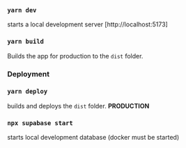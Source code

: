 ### `yarn dev`

starts a local development server [http://localhost:5173]

### `yarn build`

Builds the app for production to the `dist` folder.

### Deployment

### `yarn deploy`

builds and deploys the `dist` folder. **PRODUCTION**

### `npx supabase start`

starts local development database (docker must be started)
